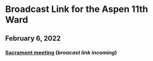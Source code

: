# Broadcast Link for the Aspen 11th Ward

## February 6, 2022
### [Sacrament meeting](https://youtu.be/F8lnaKoH3WA) (*broacast link incoming*)
